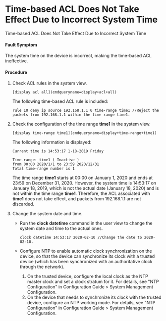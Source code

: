 Time-based ACL Does Not Take Effect Due to Incorrect System Time
================================================================

Time-based ACL Does Not Take Effect Due to Incorrect System Time

#### Fault Symptom

The system time on the device is incorrect, making the time-based ACL ineffective.


#### Procedure

1. Check ACL rules in the system view.
   
   
   ```
   [display acl all](cmdqueryname=display+acl+all)
   ```
   
   The following time-based ACL rule is included:
   
   ```
   rule 10 deny ip source 192.168.1.1 0 time-range time1 //Reject the packets from 192.168.1.1 within the time range time1.
   ```
2. Check the configuration of the time range **time1** in the system view.
   
   
   ```
   [display time-range time1](cmdqueryname=display+time-range+time1)
   ```
   
   The following information is displayed:
   
   ```
   Current time is 14:53:17 1-18-2019 Friday                                       
   
   Time-range: time1 ( Inactive )                                                  
   from 00:00 2020/1/1 to 23:59 2020/12/31                                         
   Total time-range number is 1 
   ```
   
   The time range **time1** starts at 00:00 on January 1, 2020 and ends at 23:59 on December 31, 2020. However, the system time is 14:53:17 on January 18, 2019, which is not the actual date (January 18, 2020) and is not within the time range **time1**. Therefore, the ACL associated with **time1** does not take effect, and packets from 192.168.1.1 are not discarded.
3. Change the system date and time.
   
   
   * Run the **clock datetime** command in the user view to change the system date and time to the actual ones.
     
     ```
     clock datetime 14:53:17 2020-02-10 //Change the date to 2020-02-10.
     ```
   * Configure NTP to enable automatic clock synchronization on the device, so that the device can synchronize its clock with a trusted device (which has been synchronized with an authoritative clock through the network).
     
     1. On the trusted device, configure the local clock as the NTP master clock and set a clock stratum for it. For details, see "NTP Configuration" in Configuration Guide > System Management Configuration.
     2. On the device that needs to synchronize its clock with the trusted device, configure an NTP working mode. For details, see "NTP Configuration" in Configuration Guide > System Management Configuration.